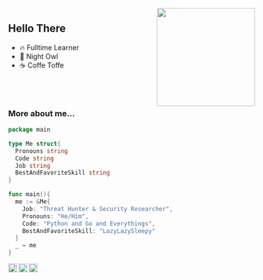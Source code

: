 <img align='right' src="https://media.giphy.com/media/M9gbBd9nbDrOTu1Mqx/giphy.gif" width="200" >

## Hello There

- 🔥 Fulltime Learner
- 🦇 Night Owl
- ☕ Coffe Toffe
<br><br><br><br>

### More about me...
```go
package main

type Me struct{
  Pronouns string
  Code string
  Job string
  BestAndFavoriteSkill string
}

func main(){
  me := &Me{
    Job: "Threat Hunter & Security Researcher",
    Pronouns: "He/Him",
    Code: "Python and Go and Everythings",
    BestAndFavoriteSkill: "LazyLazySleepy"
  }
  _ = me
}
```


<a href="https://t.me/planktonlaut">
  <img align="left" alt="Telegram" width="18px" src="https://cdn.jsdelivr.net/npm/simple-icons@v3/icons/telegram.svg" />
</a>
<a href="https://www.linkedin.com/in/hartoyo-wahyu-958378176/">
  <img align="left" alt="Linkedin" width="18px" src="https://cdn.jsdelivr.net/npm/simple-icons@v3/icons/linkedin.svg" />
</a>
<a href="https://twitter.com/">
  <img align="left" alt="Rice Eater | Twitter" width="18px" src="https://cdn.jsdelivr.net/npm/simple-icons@v3/icons/twitter.svg" />
</a>
